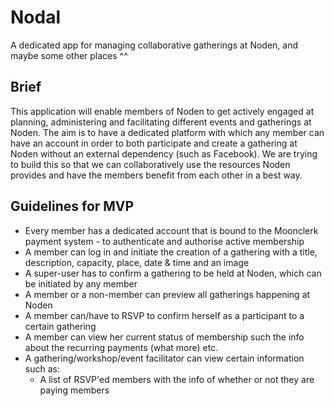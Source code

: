 # Nodal
A dedicated app for managing collaborative gatherings at Noden, and maybe some other places ^^

## Brief
This application will enable members of Noden to get actively engaged at planning, administering and facilitating different events and gatherings at Noden. The aim is to have a dedicated platform with which any member can have an account in order to both participate and create a gathering at Noden without an external dependency (such as Facebook). We are trying to build this so that we can collaboratively use the resources Noden provides and have the members benefit from each other in a best way.

## Guidelines for MVP
- Every member has a dedicated account that is bound to the Moonclerk payment system - to authenticate and authorise active membership
- A member can log in and initiate the creation of a gathering with a title, description, capacity, place, date & time and an image
- A super-user has to confirm a gathering to be held at Noden, which can be initiated by any member
- A member or a non-member can preview all gatherings happening at Noden
- A member can/have to RSVP to confirm herself as a participant to a certain gathering
- A member can view her current status of membership such the info about the recurring payments (what more) etc.
- A gathering/workshop/event facilitator can view certain information such as:
  - A list of RSVP'ed members with the info of whether or not they are paying members
 

